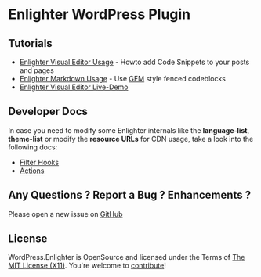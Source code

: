 Enlighter WordPress Plugin
=============================

Tutorials
---------------------------------

* [Enlighter Visual Editor Usage](Usage_VisualEditor.md) - Howto add Code Snippets to your posts and pages
* [Enlighter Markdown Usage](Usage_Markdown.md) - Use [GFM]() style fenced codeblocks
* [Enlighter Visual Editor Live-Demo](https://tinymce.enlighterjs.org/)

Developer Docs
-----------------------

In case you need to modify some Enlighter internals like the **language-list**, **theme-list** or modify the **resource URLs** for CDN usage, take a look into the following docs:

* [Filter Hooks](FilterHooks.md)
* [Actions](ActionsEvents.md)

Any Questions ? Report a Bug ? Enhancements ?
---------------------------------------------
Please open a new issue on [GitHub](https://github.com/AndiDittrich/WordPress.Enlighter/issues)

License
-------
WordPress.Enlighter is OpenSource and licensed under the Terms of [The MIT License (X11)](http://opensource.org/licenses/MIT). You're welcome to [contribute](https://github.com/AndiDittrich/WordPress.Enlighter/blob/master/CONTRIBUTE.md)!